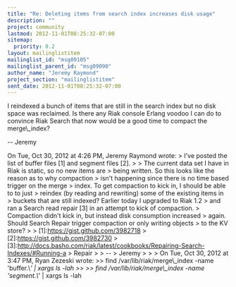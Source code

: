 ```yaml
---
title: "Re: Deleting items from search index increases disk usage"
description: ""
project: community
lastmod: 2012-11-01T08:25:32-07:00
sitemap:
  priority: 0.2
layout: mailinglistitem
mailinglist_id: "msg09105"
mailinglist_parent_id: "msg09090"
author_name: "Jeremy Raymond"
project_section: "mailinglistitem"
sent_date: 2012-11-01T08:25:32-07:00
---
```



I reindexed a bunch of items that are still in the search index but no
disk space was reclaimed. Is there any Riak console Erlang voodoo I
can do to convince Riak Search that now would be a good time to
compact the merge\\_index?

--
Jeremy


On Tue, Oct 30, 2012 at 4:26 PM, Jeremy Raymond  wrote:
&gt; I've posted the list of buffer files [1] and segment files [2].
&gt;
&gt; The current data set I have in Riak is static, so no new items are
&gt; being written. So this looks like the reason as to why compaction
&gt; isn't happening since there is no time based trigger on the merge
&gt; index. To get compaction to kick in, I should be able to to just
&gt; reindex (by reading and rewriting) some of the existing items in
&gt; buckets that are still indexed? Earlier today I upgraded to Riak 1.2
&gt; and ran a Search read repair [3] in an attempt to kick of compaction.
&gt; Compaction didn't kick in, but instead disk consumption increased
&gt; again. Should Search Repair trigger compaction or only writing objects
&gt; to the KV store?
&gt;
&gt; [1]:https://gist.github.com/3982718
&gt; [2]:https://gist.github.com/3982730
&gt; [3]:http://docs.basho.com/riak/latest/cookbooks/Repairing-Search-Indexes/#Running-a
&gt; Repair
&gt;
&gt; --
&gt; Jeremy
&gt;
&gt;
&gt; On Tue, Oct 30, 2012 at 3:47 PM, Ryan Zezeski  wrote:
&gt;&gt; find /var/lib/riak/merge\\_index -name 'buffer.\\*' | xargs ls -lah
&gt;&gt;
&gt;&gt; find /var/lib/riak/merge\\_index -name 'segment.\\*' | xargs ls -lah


